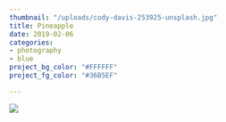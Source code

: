 ```yaml
---
thumbnail: "/uploads/cody-davis-253925-unsplash.jpg"
title: Pineapple
date: 2019-02-06
categories:
- photography
- blue
project_bg_color: "#FFFFFF"
project_fg_color: "#36B5EF"

---
```

![](/uploads/cody-davis-253925-unsplash.jpg)